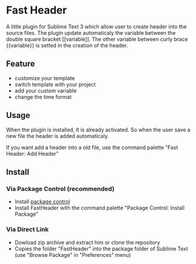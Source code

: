 # Fast Header
A little plugin for Sublime Text 3 which allow user to create header into the source files.
The plugin update automaticaly the variable between the double square bracket [[variable]]. The other variable between curly brace {{variable}} is setted in the creation of the header.

## Feature
- customize your template
- switch template with your project
- add your custom variable
- change the time format

## Usage
When the plugin is installed, It is already activated. So when the user save a new file the header is added automaticaly.

If you want add a header into a old file, use the command palette "Fast Header: Add Header"

## Install
### Via Package Control (recommended)
- Install [package control](https://packagecontrol.io/installation)
- Install FastHeader with the command palette "Package Control: Install Package"

### Via Direct Link
- Dowload zip archive and extract him or clone the repository
- Copies the folder "FastHeader" into the package folder of Sublime Text (use "Browse Package" in "Preferences" menu)
